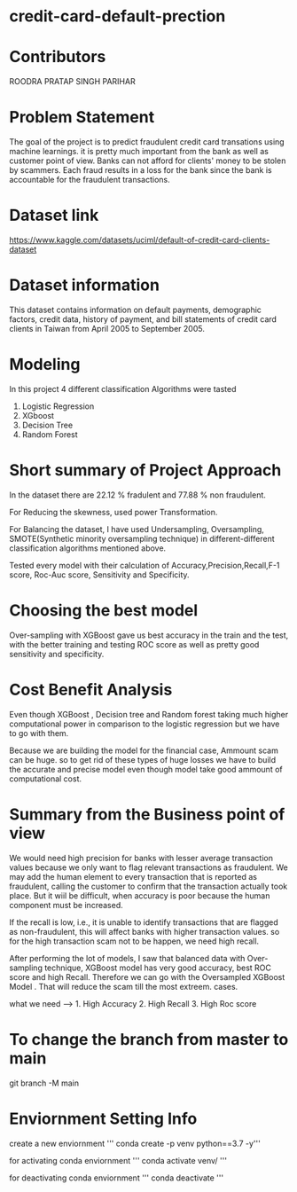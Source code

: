 # credit-card-default-prection
   


# Contributors
  ROODRA PRATAP SINGH PARIHAR


# Problem Statement
The goal of the project is to predict fraudulent credit card transations using machine learnings. it is pretty much important from the bank as well as customer point of view. Banks can not afford for clients' money to be stolen by scammers. Each fraud results in a loss for the bank since the bank is accountable for the fraudulent transactions.

# Dataset link
https://www.kaggle.com/datasets/uciml/default-of-credit-card-clients-dataset

# Dataset information
This dataset contains information on default payments, demographic factors, credit data, history of payment, and bill statements
of credit card clients in Taiwan from April 2005 to September 2005.

# Modeling 
 In this project 4 different classification Algorithms were tasted
  1. Logistic Regression
  2. XGboost 
  3. Decision Tree
  4. Random Forest

# Short summary of Project Approach 

  In the dataset there are 22.12 % fradulent and 77.88 % non fraudulent.
  
  For Reducing the skewness, used power Transformation.

  For Balancing the dataset, I have used Undersampling, Oversampling, SMOTE(Synthetic minority oversampling technique) in     different-different classification algorithms mentioned above.

  Tested every model with their calculation of Accuracy,Precision,Recall,F-1 score, Roc-Auc score, Sensitivity and Specificity.


  
  
# Choosing the best model
Over-sampling with XGBoost gave us best accuracy in the train and the test, with the better training and testing ROC score as well as pretty good sensitivity and specificity.

# Cost Benefit Analysis
Even though XGBoost , Decision tree and Random forest taking much higher computational power in comparison to the logistic regression but we have to go with them.

Because we are building the model for the financial case, Ammount scam can be huge. so to get rid of these types of huge losses we have to build the accurate and precise model even though model take good ammount of computational cost.

# Summary from the Business point of view
 We would need high precision for banks with lesser average transaction values because we only want to flag relevant transactions as fraudulent. We may add the human element to every transaction that is reported as fraudulent, calling the customer to confirm that the transaction actually took place. But it wiil be difficult, when accuracy is poor because the human component must be increased.
 



If the recall is low, i.e., it is unable to identify transactions that are flagged as non-fraudulent, this will affect banks with higher transaction values. so for the high transaction scam not to be happen, we need high recall.


After performing the lot of models, I saw that balanced data with Over-sampling technique, XGBoost model has very good accuracy, best ROC score and high Recall. Therefore we can go with the Oversampled XGBoost Model . That will reduce the scam till the most extreem. cases.

what we need --> 1. High Accuracy 2. High Recall 3. High Roc score




# To change the branch from master to main
git branch -M main

# Enviornment Setting Info
create a new enviornment
''' conda create -p venv python==3.7 -y'''

for activating conda enviornment
''' conda activate venv/ '''

for deactivating conda enviornment
''' conda deactivate '''